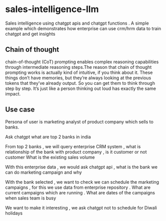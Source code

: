 # sales-intelligence-llm
Sales intelligence using chatgpt apis and chatgpt functions .  A simple example which demonstrates how enterprise can use crm/hrm data to train chatgpt and get insights

## Chain of thought

chain-of-thought (CoT) prompting enables complex reasoning capabilities through intermediate reasoning steps.The reason that chain of thought prompting works is actually kind of intuitive, if you think about it. These things don’t have memories, but they’re always looking at the previous tokens that they’ve already output. So you can get them to think through step by step. It’s just like a person thinking out loud has exactly the same impact.

## Use case 

Persona of user is marketing analyst of product company which sells to banks.

Ask chatgpt what are top 2 banks in india 

From top 2 banks , we will query enterprise CRM system , 
 what is  relationship of the bank with product company  , is it customer or not customer
 What is the existing sales volume 

With this enterprise data , we would ask chatgpt api , what is the  bank we can do marketing campaign and why

With the bank selected , we want to check we can schedule the marketing campaigns , 
for this we use data from enterprise repository .
What are current campaigns which are running . 
What are dates of the campaigns when sales team is busy 

We want to make it interesting , we ask chatgpt not to schedule for Diwali holidays  

